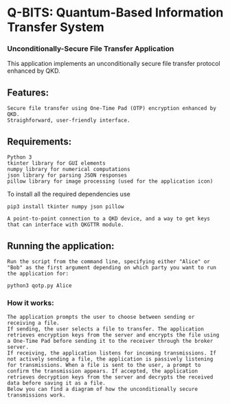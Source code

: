 # Q-BITS: Quantum-Based Information Transfer System
### Unconditionally-Secure File Transfer Application

This application implements an unconditionally secure file transfer protocol enhanced by QKD.

## Features:

    Secure file transfer using One-Time Pad (OTP) encryption enhanced by QKD.
    Straighforward, user-friendly interface.

## Requirements:

    Python 3
    tkinter library for GUI elements
    numpy library for numerical computations
    json library for parsing JSON responses
    pillow library for image processing (used for the application icon)

To install all the required dependencies use

`pip3 install tkinter numpy json pillow`

    A point-to-point connection to a QKD device, and a way to get keys that can interface with QKGTTR module.

## Running the application:

    Run the script from the command line, specifying either "Alice" or "Bob" as the first argument depending on which party you want to run the application for: 

`python3 qotp.py Alice`

### How it works:

    The application prompts the user to choose between sending or receiving a file.
    If sending, the user selects a file to transfer. The application retrieves encryption keys from the server and encrypts the file using a One-Time Pad before sending it to the receiver through the broker server.
    If receiving, the application listens for incoming transmissions. If not actively sending a file, the application is passively listening for transmissions. When a file is sent to the user, a prompt to confirm the transmission appears. If accepted, the application retrieves decryption keys from the server and decrypts the received data before saving it as a file.
    Below you can find a diagram of how the unconditionally secure transmissions work.

